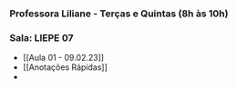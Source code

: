 ### Professora Liliane - Terças e Quintas (8h às 10h)
### Sala: LIEPE 07

- [[Aula 01 - 09.02.23]]
- [[Anotações Rápidas]]
- 




